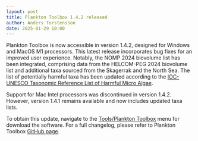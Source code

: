 ```yaml
---
layout: post
title: Plankton Toolbox 1.4.2 released
author: Anders Torstensson
date: 2025-01-29 10:00
---
```


Plankton Toolbox is now accessible in version 1.4.2, designed for Windows and MacOS M1 processors. This latest release incorporates bug fixes for an improved user experience. Notably, the NOMP 2024 biovolume list has been integrated, comprising data from the HELCOM-PEG 2024 biovolume list and additional taxa sourced from the Skagerrak and the North Sea. The list of potentially harmful taxa has been updated according to the [IOC-UNESCO Taxonomic Reference List of Harmful Micro Algae](http://www.marinespecies.org/hab/).

Support for Mac Intel processors was discontinued in version 1.4.2. However, version 1.4.1 remains available and now includes updated taxa lists.

To obtain this update, navigate to the [Tools/Plankton Toolbox](/plankton-toolbox/) menu for download the software. For a full changelog, please refer to Plankton Toolbox [GitHub page](https://github.com/planktontoolbox/plankton-toolbox).
